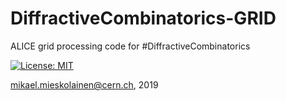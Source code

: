 # DiffractiveCombinatorics-GRID
ALICE grid processing code for #DiffractiveCombinatorics

[![License: MIT](https://img.shields.io/badge/License-MIT-yellow.svg)](https://opensource.org/licenses/MIT)

mikael.mieskolainen@cern.ch, 2019
